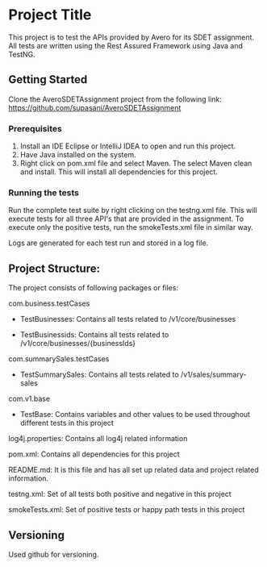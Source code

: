 # Project Title

This project is to test the APIs provided by Avero for its SDET assignment. All tests are written using the Rest Assured Framework using Java and TestNG.

## Getting Started

Clone the AveroSDETAssignment project from the following link: https://github.com/supasani/AveroSDETAssignment

### Prerequisites

1. Install an IDE Eclipse or IntelliJ IDEA to open and run this project.
2. Have Java installed on the system. 
3. Right click on pom.xml file and select Maven. The select Maven clean and install. This will install all dependencies for this project.

### Running the tests
Run the complete test suite by right clicking on the testng.xml file. This will execute tests for all three API's that are provided in the assignment. 
To execute only the positive tests, run the smokeTests.xml file in similar way.

Logs are generated for each test run and stored in a log file. 

## Project Structure: 
The project consists of following packages or files:

com.business.testCases
- TestBusinesses: Contains all tests related to /v1/core/businesses

- TestBusinessids: Contains all tests related to /v1/core/businesses/{businessIds}

com.summarySales.testCases
- TestSummarySales: Contains all tests related to /v1/sales/summary-sales

com.v1.base
- TestBase: Contains variables and other values to be used throughout different tests in this project 

log4j.properties: Contains all log4j related information 

pom.xml: Contains all dependencies for this project

README.md: It is this file and has all set up related data and project related information.

testng.xml: Set of all tests both positive and negative in this project

smokeTests.xml: Set of positive tests or happy path tests in this project


## Versioning

Used github for versioning. 


